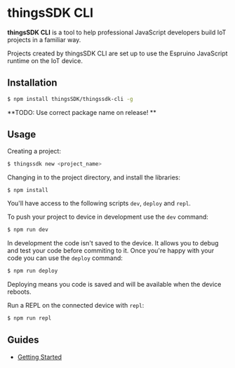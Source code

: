 # thingsSDK CLI

__thingsSDK CLI__ is a tool to help professional JavaScript developers build IoT projects in a familiar way.

Projects created by thingsSDK CLI are set up to use the Espruino JavaScript runtime on the IoT device.

## Installation

```bash
$ npm install thingsSDK/thingssdk-cli -g
```

**TODO: Use correct package name on release!
**

## Usage

Creating a project:

```bash
$ thingssdk new <project_name>
```

Changing in to the project directory, and install the libraries:

```
$ npm install
```

You'll have access to the following scripts `dev`, `deploy` and `repl`.

To push your project to device in development use the `dev` command:

```bash
$ npm run dev
```

In development the code isn't saved to the device. It allows you to debug and test your code before commiting to it. Once you're happy with your code you can use the `deploy` command:

```bash
$ npm run deploy
```

Deploying means you code is saved and will be available when the device reboots.

Run a REPL on the connected device with `repl`:

```bash
$ npm run repl
```


## Guides

* [Getting Started](./getting_strated.md)
